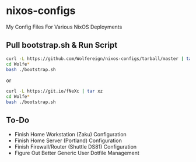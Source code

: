 # nixos-configs

My Config Files For Various NixOS Deployments

## Pull bootstrap.sh & Run Script

```bash
curl -L https://github.com/Wolfereign/nixos-configs/tarball/master | tar xz
cd Wolfe*
bash ./bootstrap.sh
```

or 

```bash
curl -L https://git.io/fNeXc | tar xz
cd Wolfe*
bash ./bootstrap.sh
```

## To-Do

- Finish Home Workstation (Zaku) Configuration
- Finish Home Server (Portland) Configuration
- Finish Firewall/Router (Shuttle DS81) Configuration
- Figure Out Better Generic User Dotfile Management
